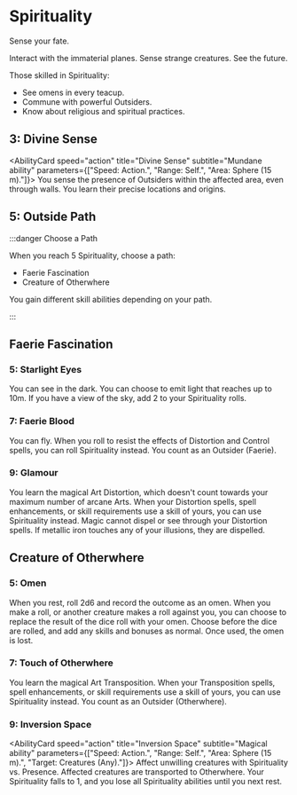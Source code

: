 # Spirituality

Sense your fate.

Interact with the immaterial planes. Sense strange creatures. See the future.

Those skilled in Spirituality:

- See omens in every teacup.
- Commune with powerful Outsiders.
- Know about religious and spiritual practices.

## 3: Divine Sense

<AbilityCard
speed="action"
title="Divine Sense"
subtitle="Mundane ability"
parameters={["Speed: Action.", "Range: Self.", "Area: Sphere (15 m)."]}>
You sense the presence of Outsiders within the affected area, even through walls. You learn their precise locations and origins.
</AbilityCard>

## 5: Outside Path

:::danger Choose a Path

When you reach 5 Spirituality, choose a path:

- Faerie Fascination
- Creature of Otherwhere

You gain different skill abilities depending on your path.

:::

## Faerie Fascination

### 5: Starlight Eyes

<AbilityCard
speed="enhancement"
title="Starlight Eyes"
subtitle="Enhancement">
You can see in the dark. You can choose to emit light that reaches up to 10m. If you have a view of the sky, add 2 to your Spirituality rolls.
</AbilityCard>

### 7: Faerie Blood

<AbilityCard
speed="enhancement"
title="Faerie Blood"
subtitle="Enhancement">
You can fly. When you roll to resist the effects of Distortion and Control spells, you can roll Spirituality instead. You count as an Outsider (Faerie).
</AbilityCard>

### 9: Glamour

<AbilityCard
speed="enhancement"
title="Glamour"
subtitle="Enhancement">
You learn the magical Art Distortion, which doesn't count towards your maximum number of arcane Arts. When your Distortion spells, spell enhancements, or skill requirements use a skill of yours, you can use Spirituality instead. Magic cannot dispel or see through your Distortion spells. If metallic iron touches any of your illusions, they are dispelled.
</AbilityCard>

## Creature of Otherwhere

### 5: Omen

<AbilityCard
speed="enhancement"
title="Omen"
subtitle="Enhancement">
When you rest, roll 2d6 and record the outcome as an omen. When you make a roll, or another creature makes a roll against you, you can choose to replace the result of the dice roll with your omen. Choose before the dice are rolled, and add any skills and bonuses as normal. Once used, the omen is lost.
</AbilityCard>

### 7: Touch of Otherwhere

<AbilityCard
speed="enhancement"
title="Touch of Otherwhere"
subtitle="Enhancement">
You learn the magical Art Transposition. When your Transposition spells, spell enhancements, or skill requirements use a skill of yours, you can use Spirituality instead. You count as an Outsider (Otherwhere).
</AbilityCard>

### 9: Inversion Space

<AbilityCard
speed="action"
title="Inversion Space"
subtitle="Magical ability"
parameters={["Speed: Action.", "Range: Self.", "Area: Sphere (15 m).", "Target: Creatures (Any)."]}>
Affect unwilling creatures with Spirituality vs. Presence. Affected creatures are transported to Otherwhere. Your Spirituality falls to 1, and you lose all Spirituality abilities until you next rest.
</AbilityCard>
